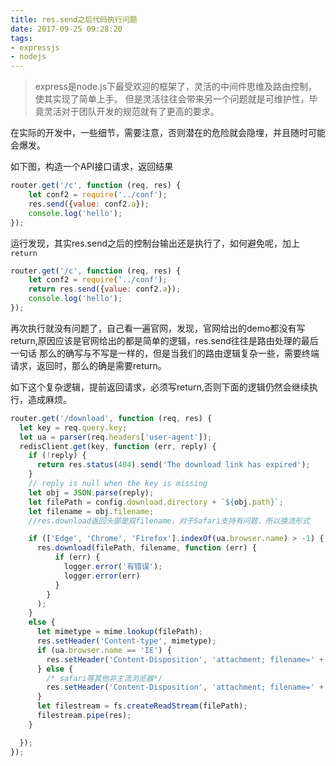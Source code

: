 ```yaml
---
title: res.send之后代码执行问题
date: 2017-09-25 09:28:20
tags:
- expressjs
- nodejs
---
```

> express是node.js下最受欢迎的框架了，灵活的中间件思维及路由控制，使其实现了简单上手。
但是灵活往往会带来另一个问题就是可维护性，毕竟灵活对于团队开发的规范就有了更高的要求。

在实际的开发中，一些细节，需要注意，否则潜在的危险就会隐埋，并且随时可能会爆发。

如下图，构造一个API接口请求，返回结果
```javascript
router.get('/c', function (req, res) {
    let conf2 = require('../conf');
    res.send({value: conf2.a});
    console.log('hello');
});
```

运行发现，其实res.send之后的控制台输出还是执行了，如何避免呢，加上`return`
```javascript
router.get('/c', function (req, res) {
    let conf2 = require('../conf');
    return res.send({value: conf2.a});
    console.log('hello');
});
```
再次执行就没有问题了，自己看一遍官网，发现，官网给出的demo都没有写return,原因应该是官网给出的都是简单的逻辑，res.send往往是路由处理的最后一句话
那么的确写与不写是一样的，但是当我们的路由逻辑复杂一些，需要终端请求，返回时，那么的确是需要return。

如下这个复杂逻辑，提前返回请求，必须写return,否则下面的逻辑仍然会继续执行，造成麻烦。
```javascript
router.get('/download', function (req, res) {
  let key = req.query.key;
  let ua = parser(req.headers['user-agent']);
  redisClient.get(key, function (err, reply) {
    if (!reply) {
      return res.status(404).send('The download link has expired');
    }
    // reply is null when the key is missing
    let obj = JSON.parse(reply);
    let filePath = config.download.directory + `${obj.path}`;
    let filename = obj.filename;
    //res.download返回头部是双filename，对于Safari支持有问题，所以换流形式

    if (['Edge', 'Chrome', 'Firefox'].indexOf(ua.browser.name) > -1) {
      res.download(filePath, filename, function (err) {
          if (err) {
            logger.error('有错误');
            logger.error(err)
          }
        }
      );
    }
    else {
      let mimetype = mime.lookup(filePath);
      res.setHeader('Content-type', mimetype);
      if (ua.browser.name == 'IE') {
        res.setHeader('Content-Disposition', 'attachment; filename=' + encodeURIComponent(filename));
      } else {
        /* safari等其他非主流浏览器*/
        res.setHeader('Content-Disposition', 'attachment; filename=' + new Buffer(filename).toString('binary'));
      }
      let filestream = fs.createReadStream(filePath);
      filestream.pipe(res);
    }

  });
});
```